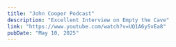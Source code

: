 ```yaml
---
title: "John Cooper Podcast"
description: "Excellent Interview on Empty the Cave"
link: "https://www.youtube.com/watch?v=UQ1A6ySvEa8"
pubDate: "May 10, 2025"
---
```

